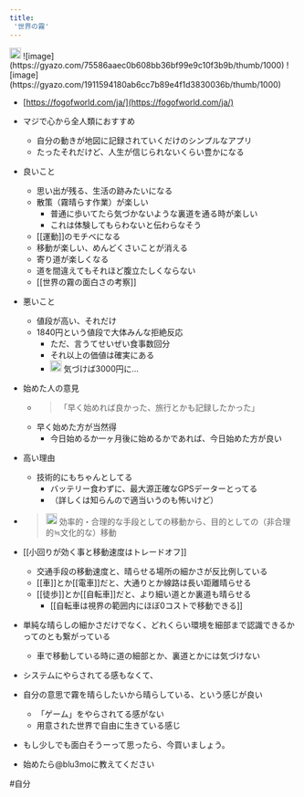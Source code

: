 ```yaml
---
title:
 '世界の霧'
---
```


<img src='https://scrapbox.io/api/pages/blu3mo-public/public/icon' alt='public.icon' height="19.5"/>
![image](https://gyazo.com/75586aaec0b608bb36bf99e9c10f3b9b/thumb/1000)
![image](https://gyazo.com/1911594180ab6cc7b89e4f1d3830036b/thumb/1000)

- [https://fogofworld.com/ja/](https://fogofworld.com/ja/)

- マジで心から全人類におすすめ
    - 自分の動きが地図に記録されていくだけのシンプルなアプリ
    - たったそれだけど、人生が信じられないくらい豊かになる

- 良いこと
    - 思い出が残る、生活の跡みたいになる
    - 散策（霧晴らす作業）が楽しい
        - 普通に歩いてたら気づかないような裏道を通る時が楽しい
        - これは体験してもらわないと伝わらなそう
    - [[運動]]のモチベになる
    - 移動が楽しい、めんどくさいことが消える
    - 寄り道が楽しくなる
    - 道を間違えてもそれほど腹立たしくならない
    - [[世界の霧の面白さの考察]]

- 悪いこと
    - 値段が高い、それだけ
    - 1840円という値段で大体みんな拒絶反応
        - ただ、言うてせいぜい食事数回分
        - それ以上の価値は確実にある
        - <img src='https://scrapbox.io/api/pages/blu3mo-public/s7tya/icon' alt='s7tya.icon' height="19.5"/> 気づけば3000円に...

- 始めた人の意見
    - > 「早く始めれば良かった、旅行とかも記録したかった」
    - 早く始めた方が当然得
        - 今日始めるか一ヶ月後に始めるかであれば、今日始めた方が良い

- 高い理由
    - 技術的にもちゃんとしてる
        - バッテリー食わずに、最大源正確なGPSデーターとってる
        - （詳しくは知らんので適当いうのも怖いけど）




- > <img src='https://scrapbox.io/api/pages/blu3mo-public/axokxi/icon' alt='axokxi.icon' height="19.5"/> 効率的・合理的な手段としての移動から、目的としての（非合理的≒文化的な）移動

- [[小回りが効く事と移動速度はトレードオフ]]
    - 交通手段の移動速度と、晴らせる場所の細かさが反比例している
    - [[車]]とか[[電車]]だと、大通りとか線路は長い距離晴らせる
    - [[徒歩]]とか[[自転車]]だと、より細い道とか裏道も晴らせる
        - [[自転車は視界の範囲内にほぼ0コストで移動できる]]
- 単純な晴らしの細かさだけでなく、どれくらい環境を細部まで認識できるかってのとも繋がっている
    - 車で移動している時に道の細部とか、裏道とかには気づけない

- システムにやらされてる感もなくて、
- 自分の意思で霧を晴らしたいから晴らしている、という感じが良い
    - 「ゲーム」をやらされてる感がない
    - 用意された世界で自由に生きている感じ

- もし少しでも面白そうーって思ったら、今買いましょう。
- 始めたら@blu3moに教えてください

#自分
